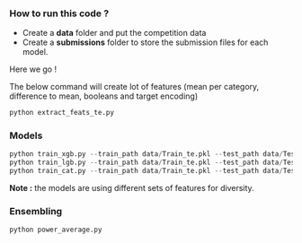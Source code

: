 ### How to run this code ?

* Create a **data** folder and put the competition data
* Create a **submissions** folder to store the submission files for each model.

Here we go ! 

The below command will create lot of features (mean per category, difference to mean, booleans and target encoding)
```python
python extract_feats_te.py
```
### Models

```python
python train_xgb.py --train_path data/Train_te.pkl --test_path data/Test_te.pkl
python train_lgb.py --train_path data/Train_te.pkl --test_path data/Test_te.pkl
python train_cat.py --train_path data/Train_te.pkl --test_path data/Test_te.pkl
```
**Note :** the models are using different sets of features for diversity.

### Ensembling
```python
python power_average.py
```